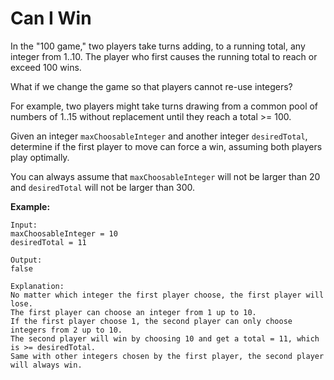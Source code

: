 # Can I Win

In the "100 game," two players take turns adding, to a running total, any integer from 1..10. The player who first causes the running total to reach or exceed 100 wins.

What if we change the game so that players cannot re-use integers?

For example, two players might take turns drawing from a common pool of numbers of 1..15 without replacement until they reach a total >= 100.

Given an integer `maxChoosableInteger` and another integer `desiredTotal`, determine if the first player to move can force a win, assuming both players play optimally.

You can always assume that `maxChoosableInteger` will not be larger than 20 and `desiredTotal` will not be larger than 300.

**Example:**

```pseudo
Input:
maxChoosableInteger = 10
desiredTotal = 11

Output:
false

Explanation:
No matter which integer the first player choose, the first player will lose.
The first player can choose an integer from 1 up to 10.
If the first player choose 1, the second player can only choose integers from 2 up to 10.
The second player will win by choosing 10 and get a total = 11, which is >= desiredTotal.
Same with other integers chosen by the first player, the second player will always win.
```
